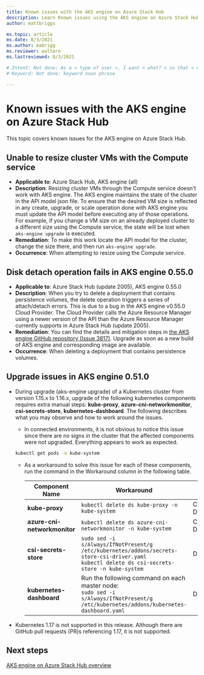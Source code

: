 ```yaml
---
title: Known issues with the AKS engine on Azure Stack Hub 
description: Learn Known issues using the AKS engine on Azure Stack Hub. 
author: mattbriggs

ms.topic: article
ms.date: 8/3/2021
ms.author: mabrigg
ms.reviewer: waltero
ms.lastreviewed: 8/3/2021

# Intent: Not done: As a < type of user >, I want < what? > so that < why? >
# Keyword: Not done: keyword noun phrase

---
```


# Known issues with the AKS engine on Azure Stack Hub

This topic covers known issues for the AKS engine on Azure Stack Hub.

## Unable to resize cluster VMs with the Compute service

- **Applicable to**: Azure Stack Hub, AKS engine (all)
- **Description**: Resizing cluster VMs through the Compute service doesn't work with AKS engine. The AKS engine maintains the state of the cluster in the API model json file. To ensure that the desired VM size is reflected in any create, upgrade, or scale operation done with AKS engine you must update the API model before executing any of those operations. For example, if you change a VM size  on an already deployed cluster to a different size using the Compute service, the state will be lost when `aks-engine upgrade` is executed.
- **Remediation**: To make this work locate the API model for the cluster, change the size there, and then run `aks-engine upgrade`.
- **Occurrence**: When attempting to resize using the Compute service.

## Disk detach operation fails in AKS engine 0.55.0

- **Applicable to**: Azure Stack Hub (update 2005), AKS engine 0.55.0
- **Description**: When you try to delete a deployment that contains persistence volumes, the delete operation triggers a series of attach/detach errors. This is due to a bug in the AKS engine v0.55.0 Cloud Provider. The Cloud Provider calls the Azure Resource Manager using a newer version of the API than the Azure Resource Manager currently supports in Azure Stack Hub (update 2005).
- **Remediation**: You can find the details and mitigation steps in [the AKS engine GitHub repository (Issue 3817)](https://github.com/Azure/aks-engine/issues/3817#issuecomment-691329443). Upgrade as soon as a new build of AKS engine and corresponding image are available.
- **Occurrence**: When deleting a deployment that contains persistence volumes.



## Upgrade issues in AKS engine 0.51.0

* During upgrade (aks-engine upgrade) of a Kubernetes cluster from version 1.15.x to 1.16.x, upgrade of the following kubernetes components requires extra manual steps: **kube-proxy**, **azure-cni-networkmonitor**, **csi-secrets-store**, **kubernetes-dashboard**. The following describes what you may observe and how to work around the issues.

  * In connected environments, it is not obvious to notice this issue since there are no signs in the cluster that the affected components were not upgraded. Everything appears to work as expected.
  <!-- * In disconnected environments, you can see this problem when you run a query for the system pods status and see that the pods for the components mentioned below are not in "Ready" state: -->

    ```bash  
    kubectl get pods -n kube-system
    ```

  * As a workaround to solve this issue for each of these components, run the command in the Workaround column in the following table.

    |Component Name	|Workaround	|Affected Scenarios|
    |---------------|-----------|------------------|
    |**kube-proxy**	    | `kubectl delete ds kube-proxy -n kube-system`	|Connected, Disconnected |
    |**azure-cni-networkmonitor**	| `kubectl delete ds azure-cni-networkmonitor -n kube-system`	| Connected, Disconnected |
    |**csi-secrets-store**	|`sudo sed -i s/Always/IfNotPresent/g /etc/kubernetes/addons/secrets-store-csi-driver.yaml`<br>`kubectl delete ds csi-secrets-store -n kube-system` | Disconnected |
    |**kubernetes-dashboard** |Run the following command on each master node:<br>`sudo sed -i s/Always/IfNotPresent/g /etc/kubernetes/addons/kubernetes-dashboard.yaml` |Disconnected |

* Kubernetes 1.17 is not supported in this release. Although there are GitHub pull requests (PR)s referencing 1.17, it is not supported.

## Next steps

[AKS engine on Azure Stack Hub overview](azure-stack-kubernetes-aks-engine-overview.md)
